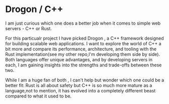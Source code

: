 # Drogon / C++

I am just curious which one does a better job when it comes to simple web servers - C++ or Rust.

For this particualr project I have picked Drogon , a C++ framework designed for building scalable web applications. 
I want to explore the world of C++ a bit more and compare its performance, architecture, and tooling with the Rust implementation(see my other repo,I'm developing them side by side). 
Both languages offer unique advantages, and by developing servers in each, I am gaining insights into the strengths and trade-offs between these two.

While I am a huge fan of both , I can't help but wonder which one could be a better fit: Rust is all about safety but C++ is so much more mature as a language,not to mention,
it has evolved into a completely different beast compared to what it used to be.



